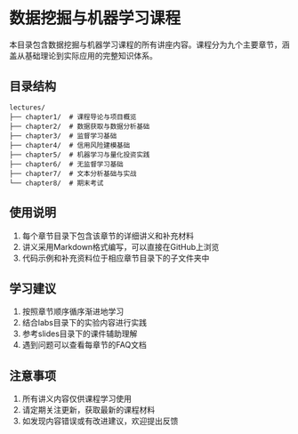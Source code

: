 # 数据挖掘与机器学习课程

本目录包含数据挖掘与机器学习课程的所有讲座内容。课程分为九个主要章节，涵盖从基础理论到实际应用的完整知识体系。

## 目录结构

```
lectures/
├── chapter1/  # 课程导论与项目概览
├── chapter2/  # 数据获取与数据分析基础
├── chapter3/  # 监督学习基础
├── chapter4/  # 信用风险建模基础
├── chapter5/  # 机器学习与量化投资实践
├── chapter6/  # 无监督学习基础
├── chapter7/  # 文本分析基础与实战
└── chapter8/  # 期末考试
```

## 使用说明

1. 每个章节目录下包含该章节的详细讲义和补充材料
2. 讲义采用Markdown格式编写，可以直接在GitHub上浏览
3. 代码示例和补充资料位于相应章节目录下的子文件夹中

## 学习建议

1. 按照章节顺序循序渐进地学习
2. 结合labs目录下的实验内容进行实践
3. 参考slides目录下的课件辅助理解
4. 遇到问题可以查看每章节的FAQ文档

## 注意事项

1. 所有讲义内容仅供课程学习使用
2. 请定期关注更新，获取最新的课程材料
3. 如发现内容错误或有改进建议，欢迎提出反馈 